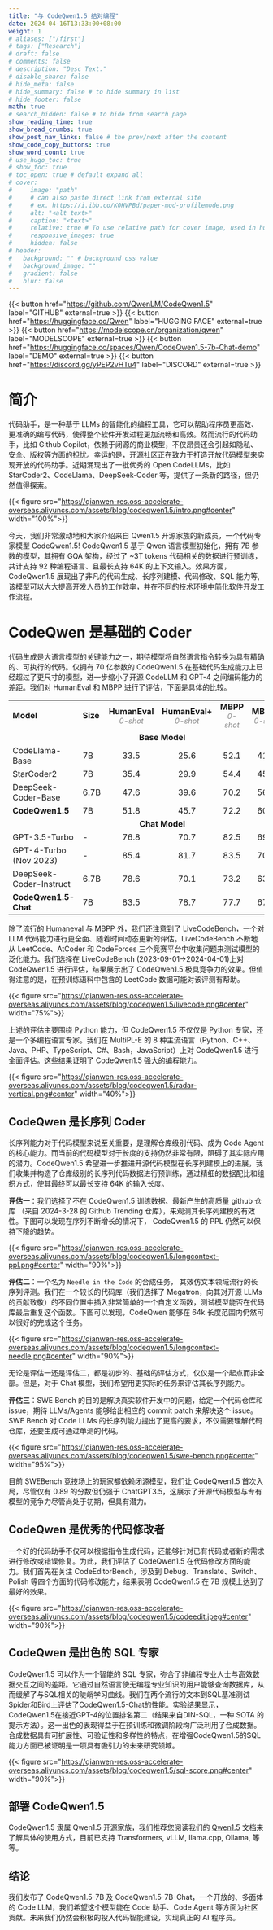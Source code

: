 ```yaml
---
title: "与 CodeQwen1.5 结对编程"
date: 2024-04-16T13:33:00+08:00
weight: 1
# aliases: ["/first"]
# tags: ["Research"]
# draft: false
# comments: false
# description: "Desc Text."
# disable_share: false
# hide_meta: false
# hide_summary: false # to hide summary in list
# hide_footer: false
math: true
# search_hidden: false # to hide from search page
show_reading_time: true
show_bread_crumbs: true
show_post_nav_links: false # the prev/next after the content
show_code_copy_buttons: true
show_word_count: true
# use_hugo_toc: true
# show_toc: true
# toc_open: true # default expand all
# cover:
#     image: "path"
#     # can also paste direct link from external site
#     # ex. https://i.ibb.co/K0HVPBd/paper-mod-profilemode.png
#     alt: "<alt text>"
#     caption: "<text>"
#     relative: true # To use relative path for cover image, used in hugo Page-bundles
#     responsive_images: true
#     hidden: false
# header:
#   background: "" # background css value
#   background_image: ""
#   gradient: false
#   blur: false
---
```


{{< button href="https://github.com/QwenLM/CodeQwen1.5" label="GITHUB" external=true >}}
{{< button href="https://huggingface.co/Qwen" label="HUGGING FACE" external=true >}}
{{< button href="https://modelscope.cn/organization/qwen" label="MODELSCOPE" external=true >}}
{{< button href="https://huggingface.co/spaces/Qwen/CodeQwen1.5-7b-Chat-demo" label="DEMO" external=true >}}
{{< button href="https://discord.gg/yPEP2vHTu4" label="DISCORD" external=true >}}

# 简介


代码助手，是一种基于 LLMs 的智能化的编程工具，它可以帮助程序员更高效、更准确的编写代码，使得整个软件开发过程更加流畅和高效。然而流行的代码助手，比如 Github Copilot，依赖于闭源的商业模型，不仅昂贵还会引起如隐私、安全、版权等方面的担忧。幸运的是，开源社区正在致力于打造开放代码模型来实现开放的代码助手。近期涌现出了一批优秀的 Open CodeLLMs，比如 StarCoder2、CodeLlama、DeepSeek-Coder 等，提供了一条新的路径，但仍然值得探索。

{{< figure src="https://qianwen-res.oss-accelerate-overseas.aliyuncs.com/assets/blog/codeqwen1.5/intro.png#center" width="100%">}}


今天，我们非常激动地和大家介绍来自 Qwen1.5 开源家族的新成员，一个代码专家模型 CodeQwen1.5! CodeQwen1.5 基于 Qwen 语言模型初始化，拥有 7B 参数的模型，其拥有 GQA 架构，经过了 ~3T tokens 代码相关的数据进行预训练，共计支持 92 种编程语言、且最长支持 64K 的上下文输入。效果方面，CodeQwen1.5 展现出了非凡的代码生成、长序列建模、代码修改、SQL 能力等,该模型可以大大提高开发人员的工作效率，并在不同的技术环境中简化软件开发工作流程。



# CodeQwen 是基础的 Coder

代码生成是大语言模型的关键能力之一，期待模型将自然语言指令转换为具有精确的、可执行的代码。仅拥有 70 亿参数的 CodeQwen1.5 在基础代码生成能力上已经超过了更尺寸的模型，进一步缩小了开源 CodeLLM 和 GPT-4 之间编码能力的差距。我们对 HumanEval 和 MBPP 进行了评估，下面是具体的比较。

<style>
.cell-aux {
    font-size: 0.9rem;
    font-weight: normal;
    font-style: italic;
    color: #888;
}
</style>

<table style="text-align:center">
    <tr style="font-weight:bold">
        <td style="text-align: left">Model</td>
        <td style="text-align: left">Size</td>
        <td>
            <div>HumanEval</div>
            <div class="cell-aux">0-shot</div>
        </td>
        <td>
            <div>HumanEval+</div>
            <div class="cell-aux">0-shot</div>
        </td>
        <td>
            <div>MBPP</div>
            <div class="cell-aux">0-shot</div>
        </td>
        <td>
            <div>MBPP+</div>
            <div class="cell-aux">0-shot</div>
        </td>
        <td>
            <div>MBPP</div>
            <div class="cell-aux">3-shot</div>
        </td>
    </tr>
    <tr>
        <td colspan=7><b>Base Model</b></td>
    </tr>
    <tr>
        <td style="text-align: left">CodeLlama-Base</td>
        <td style="text-align: left">7B</td>
        <td>33.5</td>
        <td>25.6</td>
        <td>52.1</td>
        <td>41.6</td>
        <td>38.6</td>
    </tr>
    <tr>
        <td style="text-align: left">StarCoder2</td>
        <td style="text-align: left">7B</td>
        <td>35.4</td>
        <td>29.9</td>
        <td>54.4</td>
        <td>45.6</td>
        <td>51.0</td>
    </tr>
    <tr>
        <td style="text-align: left">DeepSeek-Coder-Base</td>
        <td style="text-align: left">6.7B</td>
        <td>47.6</td>
        <td>39.6</td>
        <td>70.2</td>
        <td>56.6</td>
        <td>60.6</td>
    </tr>
    <tr>
        <td style="text-align: left"><b>CodeQwen1.5</b></td>
        <td style="text-align: left">7B</td>
        <td>51.8</td>
        <td>45.7</td>
        <td>72.2</td>
        <td>60.2</td>
        <td>61.8</td>
    </tr>
    <tr>
        <td colspan=7><b>Chat Model</b></td>
    </tr>
    <tr>
        <td style="text-align: left">GPT-3.5-Turbo</td>
        <td style="text-align: left">-</td>
        <td>76.8</td>
        <td>70.7</td>
        <td>82.5</td>
        <td>69.7</td>
        <td>70.8</td>
    </tr>
    <tr>
        <td style="text-align: left">GPT-4-Turbo (Nov 2023)</td>
        <td style="text-align: left">-</td>
        <td>85.4</td>
        <td>81.7</td>
        <td>83.5</td>
        <td>70.7</td>
        <td>80.0</td>
    </tr>
    <tr>
        <td style="text-align: left">DeepSeek-Coder-Instruct</td>
        <td style="text-align: left">6.7B</td>
        <td>78.6</td>
        <td>70.1</td>
        <td>73.2</td>
        <td>63.4</td>
        <td>65.4</td>
    </tr>
    <tr>
        <td style="text-align: left"><b>CodeQwen1.5-Chat</b></td>
        <td style="text-align: left">7B</td>
        <td>83.5</td>
        <td>78.7</td>
        <td>77.7</td>
        <td>67.2</td>
        <td>70.6</td>
    </tr>
</table>

除了流行的 Humaneval 与 MBPP 外，我们还注意到了 LiveCodeBench，一个对 LLM 代码能力进行更全面、随着时间动态更新的评估。LiveCodeBench 不断地从 LeetCode、AtCoder 和 CodeForces 三个竞赛平台中收集问题来测试模型的泛化能力。我们选择在 LiveCodeBench (2023-09-01->2024-04-01)上对 CodeQwen1.5 进行评估，结果展示出了 CodeQwen1.5 极具竞争力的效果。但值得注意的是，在预训练语料中包含的 LeetCode 数据可能对该评测有帮助。

{{< figure src="https://qianwen-res.oss-accelerate-overseas.aliyuncs.com/assets/blog/codeqwen1.5/livecode.png#center" width="75%">}}

上述的评估主要围绕 Python 能力，但 CodeQwen1.5 不仅仅是 Python 专家，还是一个多编程语言专家。我们在 MultiPL-E 的 8 种主流语言（Python、C++、Java、PHP、TypeScript、C#、Bash，JavaScript）上对 CodeQwen1.5 进行全面评估。这些结果证明了 CodeQwen1.5 强大的编程能力。

{{< figure src="https://qianwen-res.oss-accelerate-overseas.aliyuncs.com/assets/blog/codeqwen1.5/radar-vertical.png#center" width="40%">}}

## CodeQwen 是长序列 Coder

长序列能力对于代码模型来说至关重要，是理解仓库级别代码、成为 Code Agent 的核心能力。而当前的代码模型对于长度的支持仍然非常有限，阻碍了其实际应用的潜力。CodeQwen1.5 希望进一步推进开源代码模型在长序列建模上的进展，我们收集并构造了仓库级别的长序列代码数据进行预训练，通过精细的数据配比和组织方式，使其最终可以最长支持 64K 的输入长度。

**评估一**：我们选择了不在 CodeQwen1.5 训练数据、最新产生的高质量 github 仓库 （来自 2024-3-28 的 Github Trending 仓库），来观测其长序列建模的有效性。下图可以发现在序列不断增长的情况下， CodeQwen1.5 的 PPL 仍然可以保持下降的趋势。

{{< figure src="https://qianwen-res.oss-accelerate-overseas.aliyuncs.com/assets/blog/codeqwen1.5/longcontext-ppl.png#center" width="90%">}}

**评估二**：一个名为 `Needle in the Code` 的合成任务， 其效仿文本领域流行的长序列评测。我们在一个较长的代码库（我们选择了 Megatron，向其对开源 LLMs 的贡献致敬）的不同位置中插入非常简单的一个自定义函数，测试模型能否在代码库最后重复这个函数。下图可以发现，CodeQwen 能够在 64k 长度范围内仍然可以很好的完成这个任务。

{{< figure src="https://qianwen-res.oss-accelerate-overseas.aliyuncs.com/assets/blog/codeqwen1.5/longcontext-needle.png#center" width="90%">}}

无论是评估一还是评估二，都是初步的、基础的评估方式，仅仅是一个起点而非全部。但是，对于 Chat 模型，我们希望用更实际的任务来评估其长序列能力。

**评估三**：SWE Bench 的目的是解决真实软件开发中的问题，给定一个代码仓库和 issue，期待 LLMs/Agents 能够给出相应的 commit patch 来解决这个 issue。SWE Bench 对 Code LLMs 的长序列能力提出了更高的要求，不仅需要理解代码仓库，还要生成可通过单测的代码。 

{{< figure src="https://qianwen-res.oss-accelerate-overseas.aliyuncs.com/assets/blog/codeqwen1.5/swe-bench.png#center" width="95%">}}

目前 SWEBench 竞技场上的玩家都依赖闭源模型，我们让 CodeQwen1.5 首次入局，尽管仅有 0.89 的分数但仍强于 ChatGPT3.5，这展示了开源代码模型与专有模型的竞争力尽管尚处于初期，但具有潜力。

## CodeQwen 是优秀的代码修改者
一个好的代码助手不仅可以根据指令生成代码，还能够针对已有代码或者新的需求进行修改或错误修复。为此，我们评估了 CodeQwen1.5 在代码修改方面的能力。我们首先在关注 CodeEditorBench，涉及到 Debug、Translate、Switch、Polish 等四个方面的代码修改能力，结果表明 CodeQwen1.5 在 7B 规模上达到了最好的效果。

{{< figure src="https://qianwen-res.oss-accelerate-overseas.aliyuncs.com/assets/blog/codeqwen1.5/codeedit.jpeg#center" width="90%">}}


## CodeQwen 是出色的 SQL 专家
CodeQwen1.5 可以作为一个智能的 SQL 专家，弥合了非编程专业人士与高效数据交互之间的差距。它通过自然语言使无编程专业知识的用户能够查询数据库，从而缓解了与SQL相关的陡峭学习曲线。我们在两个流行的文本到SQL基准测试Spider和Bird上评估了CodeQwen1.5-Chat的性能。实验结果显示，CodeQwen1.5在接近GPT-4的位置排名第二（结果来自DIN-SQL，一种 SOTA 的提示方法）。这一出色的表现得益于在预训练和微调阶段均广泛利用了合成数据。合成数据具有可扩展性、可验证性和多样性的特点，在增强CodeQwen1.5的SQL能力方面已被证明是一项具有吸引力的未来研究领域。

{{< figure src="https://qianwen-res.oss-accelerate-overseas.aliyuncs.com/assets/blog/codeqwen1.5/sql-score.png#center" width="90%">}}


## 部署 CodeQwen1.5

CodeQwen1.5 隶属 Qwen1.5 开源家族，我们推荐您阅读我们的 [Qwen1.5](https://qwenlm.github.io/blog/qwen1.5/) 文档来了解具体的使用方式，目前已支持  Transformers, vLLM, llama.cpp, Ollama, 等等。

## 结论

我们发布了 CodeQwen1.5-7B 及 CodeQwen1.5-7B-Chat，一个开放的、多面体的 Code LLM，我们希望这个模型能在 Code 助手、Code Agent 等方面为社区贡献。未来我们仍然会积极的投入代码智能建设，实现真正的 AI 程序员。